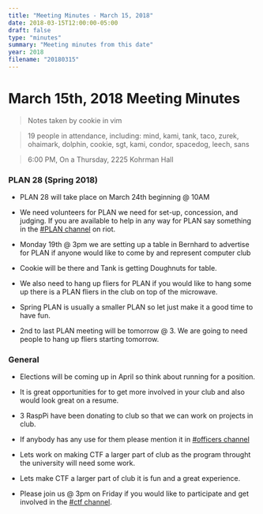 ```yaml
---
title: "Meeting Minutes - March 15, 2018"
date: 2018-03-15T12:00:00-05:00
draft: false
type: "minutes"
summary: "Meeting minutes from this date"
year: 2018
filename: "20180315"
---
```


# March 15th, 2018 Meeting Minutes
> Notes taken by cookie in vim

> 19 people in attendance, including: mind, kami, tank, taco, zurek, ohaimark, dolphin, cookie, sgt, kami, condor, spacedog, leech, sans

> 6:00 PM, On a Thursday, 2225 Kohrman Hall

### PLAN 28 (Spring 2018)

- PLAN 28 will take place on March 24th beginning @ 10AM

- We need volunteers for PLAN we need for set-up, concession, and judging. If you are available to help in any way for PLAN say something in the [#PLAN channel](https://cclub.cs.wmich.edu/vector/#/room/#plan:cclub.cs.wmich.edu) on riot.

- Monday 19th @ 3pm we are setting up a table in Bernhard to advertise for PLAN if anyone would like to come by and represent computer club

- Cookie will be there and Tank is getting Doughnuts for table.

- We also need to hang up fliers for PLAN if you would like to hang some up there is a PLAN fliers in the club on top of the microwave.

- Spring PLAN is usually a smaller PLAN so let just make it a good time to have fun.

- 2nd to last PLAN meeting will be tomorrow @ 3. We are going to need people to hang up fliers starting tomorrow.

### General

- Elections will be coming up in April so think about running for a position.

-  It is great opportunities for to get more involved in your club and also would look great on a resume.

- 3 RaspPi have been donating to club so that we can work on projects in club.

- If anybody has any use for them please mention it in [#officers channel](https://cclub.cs.wmich.edu/vector/#/room/#officers:cclub.cs.wmich.edu)

- Lets work on making CTF a larger part of club as the program throught the university will need some work.

- Lets make CTF a larger part of club it is fun and a great experience.

- Please join us @ 3pm on Friday if you would like to participate and get involved in the [#ctf channel](https://cclub.cs.wmich.edu/vector/#/room/#ctf:cclub.cs.wmich.edu).  
